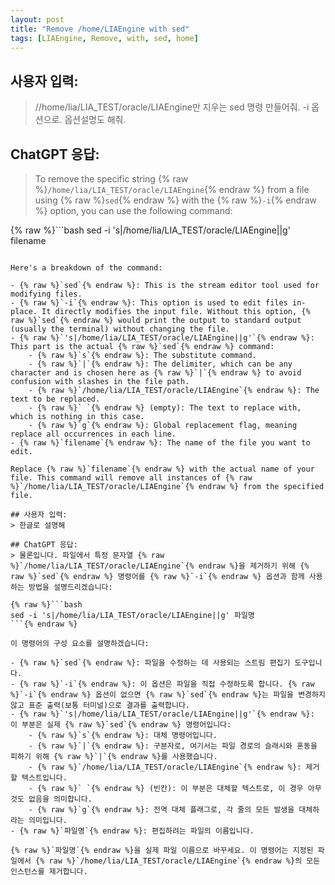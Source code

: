 ```yaml
---
layout: post
title: "Remove /home/LIAEngine with sed"
tags: [LIAEngine, Remove, with, sed, home]
---
```


## 사용자 입력:
> //home/lia/LIA_TEST/oracle/LIAEngine만 지우는 sed 명령 만들어줘. -i 옵션으로. 옵션설명도 해줘.

## ChatGPT 응답:
> To remove the specific string {% raw %}`/home/lia/LIA_TEST/oracle/LIAEngine`{% endraw %} from a file using {% raw %}`sed`{% endraw %} with the {% raw %}`-i`{% endraw %} option, you can use the following command:

{% raw %}```bash
sed -i 's|/home/lia/LIA_TEST/oracle/LIAEngine||g' filename
```{% endraw %}

Here's a breakdown of the command:

- {% raw %}`sed`{% endraw %}: This is the stream editor tool used for modifying files.
- {% raw %}`-i`{% endraw %}: This option is used to edit files in-place. It directly modifies the input file. Without this option, {% raw %}`sed`{% endraw %} would print the output to standard output (usually the terminal) without changing the file.
- {% raw %}`'s|/home/lia/LIA_TEST/oracle/LIAEngine||g'`{% endraw %}: This part is the actual {% raw %}`sed`{% endraw %} command:
    - {% raw %}`s`{% endraw %}: The substitute command.
    - {% raw %}`|`{% endraw %}: The delimiter, which can be any character and is chosen here as {% raw %}`|`{% endraw %} to avoid confusion with slashes in the file path.
    - {% raw %}`/home/lia/LIA_TEST/oracle/LIAEngine`{% endraw %}: The text to be replaced.
    - {% raw %}` `{% endraw %} (empty): The text to replace with, which is nothing in this case.
    - {% raw %}`g`{% endraw %}: Global replacement flag, meaning replace all occurrences in each line.
- {% raw %}`filename`{% endraw %}: The name of the file you want to edit.

Replace {% raw %}`filename`{% endraw %} with the actual name of your file. This command will remove all instances of {% raw %}`/home/lia/LIA_TEST/oracle/LIAEngine`{% endraw %} from the specified file.

## 사용자 입력:
> 한글로 설명해

## ChatGPT 응답:
> 물론입니다. 파일에서 특정 문자열 {% raw %}`/home/lia/LIA_TEST/oracle/LIAEngine`{% endraw %}을 제거하기 위해 {% raw %}`sed`{% endraw %} 명령어를 {% raw %}`-i`{% endraw %} 옵션과 함께 사용하는 방법을 설명드리겠습니다:

{% raw %}```bash
sed -i 's|/home/lia/LIA_TEST/oracle/LIAEngine||g' 파일명
```{% endraw %}

이 명령어의 구성 요소를 설명하겠습니다:

- {% raw %}`sed`{% endraw %}: 파일을 수정하는 데 사용되는 스트림 편집기 도구입니다.
- {% raw %}`-i`{% endraw %}: 이 옵션은 파일을 직접 수정하도록 합니다. {% raw %}`-i`{% endraw %} 옵션이 없으면 {% raw %}`sed`{% endraw %}는 파일을 변경하지 않고 표준 출력(보통 터미널)으로 결과를 출력합니다.
- {% raw %}`'s|/home/lia/LIA_TEST/oracle/LIAEngine||g'`{% endraw %}: 이 부분은 실제 {% raw %}`sed`{% endraw %} 명령어입니다:
    - {% raw %}`s`{% endraw %}: 대체 명령어입니다.
    - {% raw %}`|`{% endraw %}: 구분자로, 여기서는 파일 경로의 슬래시와 혼동을 피하기 위해 {% raw %}`|`{% endraw %}를 사용했습니다.
    - {% raw %}`/home/lia/LIA_TEST/oracle/LIAEngine`{% endraw %}: 제거할 텍스트입니다.
    - {% raw %}` `{% endraw %} (빈칸): 이 부분은 대체할 텍스트로, 이 경우 아무것도 없음을 의미합니다.
    - {% raw %}`g`{% endraw %}: 전역 대체 플래그로, 각 줄의 모든 발생을 대체하라는 의미입니다.
- {% raw %}`파일명`{% endraw %}: 편집하려는 파일의 이름입니다.

{% raw %}`파일명`{% endraw %}을 실제 파일 이름으로 바꾸세요. 이 명령어는 지정된 파일에서 {% raw %}`/home/lia/LIA_TEST/oracle/LIAEngine`{% endraw %}의 모든 인스턴스를 제거합니다.

